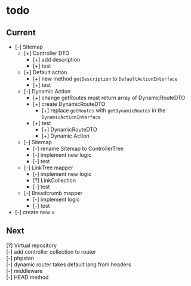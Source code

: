 # todo

## Current

- [-] Sitemap  
  - [+] Controller DTO  
    - [+] add description  
    - [+] test  
  - [+] Default action  
    - [+] new method `getDescription` to `DefaultActionInterface`  
    - [+] test  
  - [-] Dynamic Action  
    - [+] change getRoutes must return array of DynamicRouteDTO  
    - [+] create DynamicRouteDTO  
      - [+] replace `getRoutes` with `getDynamicRoutes` in the `DynamicActionInterface`  
    - [+] test  
      - [+] DynamicRouteDTO  
      - [+] Dynamic Action  
  - [-] Sitemap  
    - [-] rename Sitemap to ControllerTree
    - [-] implement new logic  
    - [-] test  
  - [-] LinkTree mapper  
    - [-] implement new logic  
    - [?] LinkCollection  
    - [-] test  
  - [-] Breadcrumb mapper  
    - [-] implement logic  
    - [-] test  
- [-] create new v  

## Next

[?] Virtual repository  
[-] add controller collection to router  
[-] phpstan  
[-] dynamic router takes default lang from headers  
[-] middleware  
[-] HEAD method
